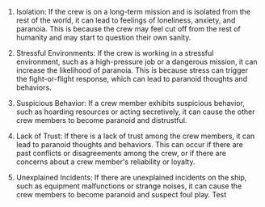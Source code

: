 1.  Isolation: If the crew is on a long-term mission and is isolated from the rest of the world, it can lead to feelings of loneliness, anxiety, and paranoia. This is because the crew may feel cut off from the rest of humanity and may start to question their own sanity.
    
2.  Stressful Environments: If the crew is working in a stressful environment, such as a high-pressure job or a dangerous mission, it can increase the likelihood of paranoia. This is because stress can trigger the fight-or-flight response, which can lead to paranoid thoughts and behaviors.
    
3.  Suspicious Behavior: If a crew member exhibits suspicious behavior, such as hoarding resources or acting secretively, it can cause the other crew members to become paranoid and distrustful.
    
4.  Lack of Trust: If there is a lack of trust among the crew members, it can lead to paranoid thoughts and behaviors. This can occur if there are past conflicts or disagreements among the crew, or if there are concerns about a crew member's reliability or loyalty.
    
5.  Unexplained Incidents: If there are unexplained incidents on the ship, such as equipment malfunctions or strange noises, it can cause the crew members to become paranoid and suspect foul play. Test